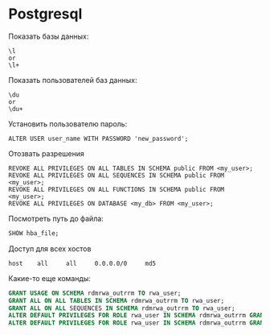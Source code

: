 # Postgresql

Показать базы данных:
```
\l
or
\l+
```

Показать пользователей баз данных:
```
\du
or
\du+
```

Установить пользователю пароль:
```
ALTER USER user_name WITH PASSWORD 'new_password';
```

Отозвать разрешения
```
REVOKE ALL PRIVILEGES ON ALL TABLES IN SCHEMA public FROM <my_user>;
REVOKE ALL PRIVILEGES ON ALL SEQUENCES IN SCHEMA public FROM <my_user>;
REVOKE ALL PRIVILEGES ON ALL FUNCTIONS IN SCHEMA public FROM <my_user>;
REVOKE ALL PRIVILEGES ON DATABASE <my_db> FROM <my_user>;
```

Посмотреть путь до файла:
```sql
SHOW hba_file; 
```

Доступ для всех хостов
```
host    all     all     0.0.0.0/0     md5
```

Какие-то еще команды:
``` sql
GRANT USAGE ON SCHEMA rdmrwa_outrrm TO rwa_user;
GRANT ALL ON ALL TABLES IN SCHEMA rdmrwa_outrrm TO rwa_user;
GRANT ALL ON ALL SEQUENCES IN SCHEMA rdmrwa_outrrm TO rwa_user;
ALTER DEFAULT PRIVILEGES FOR ROLE rwa_user IN SCHEMA rdmrwa_outrrm GRANT ALL ON TABLES TO rwa_user;
ALTER DEFAULT PRIVILEGES FOR ROLE rwa_user IN SCHEMA rdmrwa_outrrm GRANT ALL ON SEQUENCES TO rwa_user;
```
